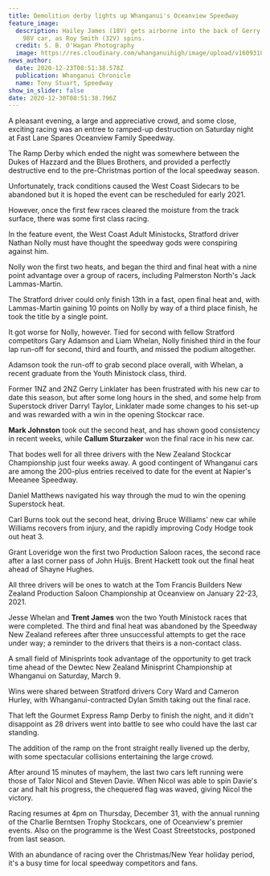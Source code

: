 ```yaml
---
title: Demolition derby lights up Whanganui's Oceanview Speedway
feature_image:
  description: Hailey James (18V) gets airborne into the back of Gerry Linklater's
    98V car, as Roy Smith (32V) spins.
  credit: S. B. O'Hagan Photography
  image: https://res.cloudinary.com/whanganuihigh/image/upload/v1609318522/News/Hailey_James_chron_23.12.20.jpg
news_author:
  date: 2020-12-23T08:51:38.578Z
  publication: Whanganui Chronicle
  name: Tony Stuart, Speedway
show_in_slider: false
date: 2020-12-30T08:51:38.796Z
---
```

A pleasant evening, a large and appreciative crowd, and some close, exciting racing was an entree to ramped-up destruction on Saturday night at Fast Lane Spares Oceanview Family Speedway.

The Ramp Derby which ended the night was somewhere between the Dukes of Hazzard and the Blues Brothers, and provided a perfectly destructive end to the pre-Christmas portion of the local speedway season.

Unfortunately, track conditions caused the West Coast Sidecars to be abandoned but it is hoped the event can be rescheduled for early 2021.

However, once the first few races cleared the moisture from the track surface, there was some first class racing.

In the feature event, the West Coast Adult Ministocks, Stratford driver Nathan Nolly must have thought the speedway gods were conspiring against him.

Nolly won the first two heats, and began the third and final heat with a nine point advantage over a group of racers, including Palmerston North's Jack Lammas-Martin.

The Stratford driver could only finish 13th in a fast, open final heat and, with Lammas-Martin gaining 10 points on Nolly by way of a third place finish, he took the title by a single point.

It got worse for Nolly, however. Tied for second with fellow Stratford competitors Gary Adamson and Liam Whelan, Nolly finished third in the four lap run-off for second, third and fourth, and missed the podium altogether.

Adamson took the run-off to grab second place overall, with Whelan, a recent graduate from the Youth Ministock class, third.

Former 1NZ and 2NZ Gerry Linklater has been frustrated with his new car to date this season, but after some long hours in the shed, and some help from Superstock driver Darryl Taylor, Linklater made some changes to his set-up and was rewarded with a win in the opening Stockcar race.

**Mark Johnston** took out the second heat, and has shown good consistency in recent weeks, while **Callum Sturzaker** won the final race in his new car.

That bodes well for all three drivers with the New Zealand Stockcar Championship just four weeks away. A good contingent of Whanganui cars are among the 200-plus entries received to date for the event at Napier's Meeanee Speedway.

Daniel Matthews navigated his way through the mud to win the opening Superstock heat.

Carl Burns took out the second heat, driving Bruce Williams' new car while Williams recovers from injury, and the rapidly improving Cody Hodge took out heat 3.

Grant Loveridge won the first two Production Saloon races, the second race after a last corner pass of John Huijs. Brent Hackett took out the final heat ahead of Shayne Hughes.

All three drivers will be ones to watch at the Tom Francis Builders New Zealand Production Saloon Championship at Oceanview on January 22-23, 2021.

Jesse Whelan and **Trent James** won the two Youth Ministock races that were completed. The third and final heat was abandoned by the Speedway New Zealand referees after three unsuccessful attempts to get the race under way; a reminder to the drivers that theirs is a non-contact class.

A small field of Minisprints took advantage of the opportunity to get track time ahead of the Dewtec New Zealand Minisprint Championship at Whanganui on Saturday, March 9.

Wins were shared between Stratford drivers Cory Ward and Cameron Hurley, with Whanganui-contracted Dylan Smith taking out the final race.

That left the Gourmet Express Ramp Derby to finish the night, and it didn't disappoint as 28 drivers went into battle to see who could have the last car standing.

The addition of the ramp on the front straight really livened up the derby, with some spectacular collisions entertaining the large crowd.

After around 15 minutes of mayhem, the last two cars left running were those of Talor Nicol and Steven Davie. When Nicol was able to spin Davie's car and halt his progress, the chequered flag was waved, giving Nicol the victory.

Racing resumes at 4pm on Thursday, December 31, with the annual running of the Charlie Berntsen Trophy Stockcars, one of Oceanview's premier events. Also on the programme is the West Coast Streetstocks, postponed from last season.

With an abundance of racing over the Christmas/New Year holiday period, it's a busy time for local speedway competitors and fans.


